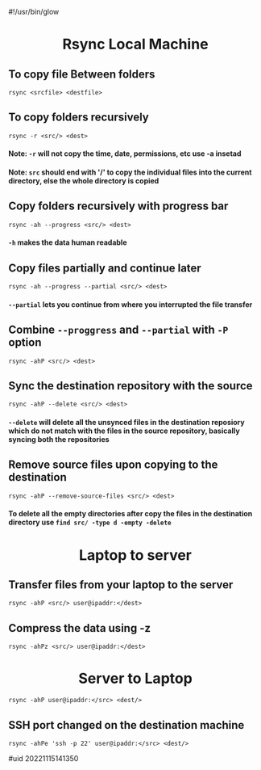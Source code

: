 #!/usr/bin/glow

<!-- <p align="center"> $\mathbfup{Rsync}$ $\mathbfup{Local}$ $\mathbfup{Machine}$</p> -->

<h1 align="center">Rsync Local Machine </h1>

## To copy file Between folders

`rsync <srcfile> <destfile>`
  
## To copy folders recursively
  
`rsync -r <src/> <dest>`

#### Note: `-r` will not copy the time, date, permissions, etc use -a insetad

#### Note: `src` should end with '/' to copy the individual files into the current directory, else the whole directory is copied
  
## Copy folders recursively with progress bar

`rsync -ah --progress <src/> <dest>`

#### `-h` makes the data human readable

## Copy files partially and continue later

`rsync -ah --progress --partial <src/> <dest>`

#### `--partial` lets you continue from where you interrupted the file transfer

## Combine `--proggress` and `--partial` with `-P` option

`rsync -ahP <src/> <dest>`

## Sync the destination repository with the source

`rsync -ahP --delete <src/> <dest>`

#### `--delete` will delete all the unsynced files in the destination reposiory which do not match with the files in the source repository, basically syncing both the repositories

## Remove source files upon copying to the destination

`rsync -ahP --remove-source-files <src/> <dest>`

#### To delete all the empty directories after copy the files in the destination directory use `find src/ -type d -empty -delete`

<!-- <p align="center">$\mathbfup{Laptop}$ $\mathbfup{to}$ $\mathbfup{Server}$</p> -->

<h1 align="center">Laptop to server</h1>

## Transfer files from your laptop to the server

`rsync -ahP <src/> user@ipaddr:</dest>`

## Compress the data using -z

`rsync -ahPz <src/> user@ipaddr:</dest>`

<!-- <p align="center">$\mathbfup{Server}$ $\mathbfup{to}$ $\mathbfup{Laptop}$</p> -->

<h1 align="center">Server to Laptop</h1> 

`rsync -ahP user@ipaddr:</src> <dest/>`

## SSH port changed on the destination machine

`rsync -ahPe 'ssh -p 22' user@ipaddr:</src> <dest/>`

#uid 20221115141350
